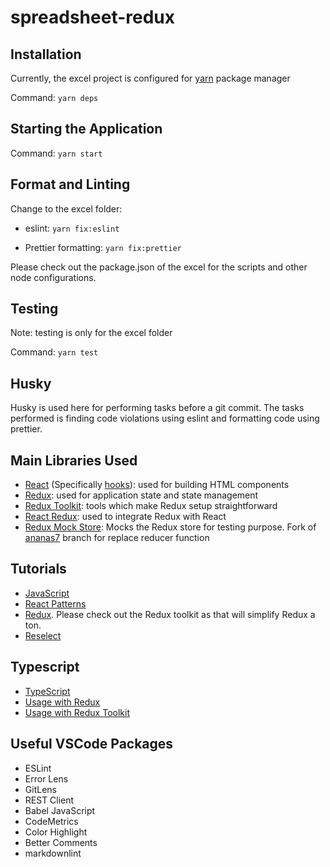 # spreadsheet-redux

## Installation

Currently, the excel project is configured for [yarn](https://yarnpkg.com/) package manager

Command: ```yarn deps```

## Starting the Application

Command: ```yarn start```

## Format and Linting

Change to the excel folder:

- eslint: ```yarn fix:eslint```

- Prettier formatting: ```yarn fix:prettier```

Please check out the package.json of the excel for the scripts and other node configurations.

## Testing

Note: testing is only for the excel folder

Command: ```yarn test```

## Husky

Husky is used here for performing tasks before a git commit. The tasks performed is finding code violations using eslint and formatting code using prettier.

## Main Libraries Used

- [React](https://reactjs.org/) (Specifically [hooks](https://reactjs.org/docs/hooks-overview.html)): used for building HTML components
- [Redux](https://redux.js.org/): used for application state and state management
- [Redux Toolkit](https://redux-toolkit.js.org/): tools which make Redux setup straightforward
- [React Redux](https://react-redux.js.org/): used to integrate Redux with React
- [Redux Mock Store](https://github.com/ananas7/redux-mock-store/tree/feature/extended-replaceReducer): Mocks the Redux store for testing purpose. Fork of [ananas7](https://github.com/ananas7) branch for replace reducer function

## Tutorials

- [JavaScript](https://javascript.info/)
- [React Patterns](https://reactpatterns.com/)
- [Redux](https://egghead.io/courses/getting-started-with-redux). Please check out the Redux toolkit as that will simplify Redux a ton.
- [Reselect](https://www.youtube.com/watch?v=aOkzmHvF_Zo)

## Typescript

- [TypeScript](https://www.typescriptlang.org/)
- [Usage with Redux](https://redux.js.org/recipes/usage-with-typescript)
- [Usage with Redux Toolkit](https://redux-toolkit.js.org/usage/usage-with-typescript)

## Useful VSCode Packages

- ESLint
- Error Lens
- GitLens
- REST Client
- Babel JavaScript
- CodeMetrics
- Color Highlight
- Better Comments
- markdownlint
